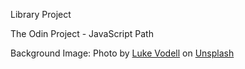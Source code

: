 Library Project

The Odin Project - JavaScript Path

Background Image: Photo by <a href="https://unsplash.com/@lukevodell?utm_content=creditCopyText&utm_medium=referral&utm_source=unsplash">Luke Vodell</a> on <a href="https://unsplash.com/photos/brown-and-green-camouflage-tent-speT7Iohgps?utm_content=creditCopyText&utm_medium=referral&utm_source=unsplash">Unsplash</a>
      